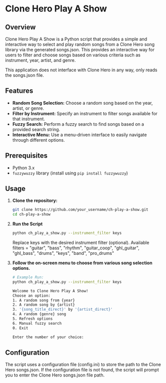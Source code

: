 # Clone Hero Play A Show

## Overview

Clone Hero Play A Show is a Python script that provides a simple and interactive way to select and play random songs from a Clone Hero song library via the generated songs.json. This provides an interactive way for users to filter and choose songs based on various criteria such as instrument, year, artist, and genre.

This application does not interface with Clone Hero in any way, only reads the songs.json file.

## Features

- **Random Song Selection:** Choose a random song based on the year, artist, or genre.
- **Filter by Instrument:** Specify an instrument to filter songs available for that instrument.
- **Fuzzy Search:** Perform a fuzzy search to find songs based on a provided search string.
- **Interactive Menu:** Use a menu-driven interface to easily navigate through different options.

## Prerequisites

- Python 3.x
- `fuzzywuzzy` library (install using `pip install fuzzywuzzy`)

## Usage

1. **Clone the repository:**

   ```bash
   git clone https://github.com/your_username/ch-play-a-show.git
   cd ch-play-a-show
   ```
2. **Run the Script**

   ```bash
   python ch_play_a_show.py --instrument_filter keys
   ```
   Replace keys with the desired instrument filter (optional).
   Available filters = "guitar", "bass", "rhythm", "guitar_coop", "ghl_guitar", "ghl_bass", "drums", "keys", "band", "pro_drums"

3. **Follow the on-screen menu to choose from various song selection options.**

   ```bash
   # Example Run:
   python ch_play_a_show.py --instrument_filter keys

   Welcome to Clone Hero Play A Show!
   Choose an option:
   1. A random song from {year}
   2. A random song by {artist}
   3. '{song_title_direct}' by '{artist_direct}'
   4. A random {genre} song
   5. Refresh options
   6. Manual fuzzy search
   0. Exit

   Enter the number of your choice:
   ```

## Configuration
The script uses a configuration file (config.ini) to store the path to the Clone Hero songs.json.
If the configuration file is not found, the script will prompt you to enter the Clone Hero songs.json file path.
